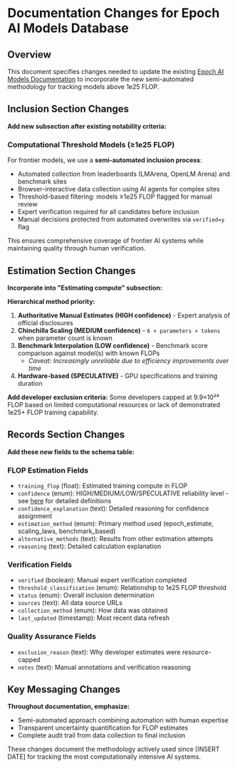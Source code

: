 # Documentation Changes for Epoch AI Models Database

## Overview

This document specifies changes needed to update the existing [Epoch AI Models Documentation](https://epoch.ai/data/ai-models-documentation) to incorporate the new semi-automated methodology for tracking models above 1e25 FLOP.

## Inclusion Section Changes

**Add new subsection after existing notability criteria:**

### Computational Threshold Models (≥1e25 FLOP)

For frontier models, we use a **semi-automated inclusion process**:
- Automated collection from leaderboards (LMArena, OpenLM Arena) and benchmark sites
- Browser-interactive data collection using AI agents for complex sites
- Threshold-based filtering: models ≥1e25 FLOP flagged for manual review
- Expert verification required for all candidates before inclusion
- Manual decisions protected from automated overwrites via `verified=y` flag

This ensures comprehensive coverage of frontier AI systems while maintaining quality through human verification.

## Estimation Section Changes

**Incorporate into "Estimating compute" subsection:**

**Hierarchical method priority:**

1. **Authoritative Manual Estimates (HIGH confidence)** - Expert analysis of official disclosures
2. **Chinchilla Scaling (MEDIUM confidence)** - `6 × parameters × tokens` when parameter count is known
3. **Benchmark Interpolation (LOW confidence)** - Benchmark score comparison against model(s) with known FLOPs
   - *Caveat: Increasingly unreliable due to efficiency improvements over time*
4. **Hardware-based (SPECULATIVE)** - GPU specifications and training duration

**Add developer exclusion criteria:**
Some developers capped at 9.9×10²⁴ FLOP based on limited computational resources or lack of demonstrated 1e25+ FLOP training capability.

## Records Section Changes

**Add these new fields to the schema table:**

### FLOP Estimation Fields
- `training_flop` (float): Estimated training compute in FLOP
- `confidence` (enum): HIGH/MEDIUM/LOW/SPECULATIVE reliability level - see [here](../docs/ai_models_above_1e25_documentation.md) for detailed definitions
- `confidence_explanation` (text): Detailed reasoning for confidence assignment
- `estimation_method` (enum): Primary method used (epoch_estimate, scaling_laws, benchmark_based)
- `alternative_methods` (text): Results from other estimation attempts
- `reasoning` (text): Detailed calculation explanation

### Verification Fields  
- `verified` (boolean): Manual expert verification completed
- `threshold_classification` (enum): Relationship to 1e25 FLOP threshold
- `status` (enum): Overall inclusion determination
- `sources` (text): All data source URLs
- `collection_method` (enum): How data was obtained
- `last_updated` (timestamp): Most recent data refresh

### Quality Assurance Fields
- `exclusion_reason` (text): Why developer estimates were resource-capped
- `notes` (text): Manual annotations and verification reasoning

## Key Messaging Changes

**Throughout documentation, emphasize:**
- Semi-automated approach combining automation with human expertise
- Transparent uncertainty quantification for FLOP estimates
- Complete audit trail from data collection to final inclusion

These changes document the methodology actively used since [INSERT DATE] for tracking the most computationally intensive AI systems.
